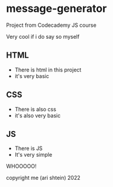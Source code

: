# message-generator

Project from Codecademy JS course

Very cool if i do say so myself

## HTML
- There is html in this project
- it's very basic

## CSS
- There is also css
- it's also very basic

## JS
- There is JS
- It's very simple

WHOOOOO!

copyright me (ari shtein) 2022
